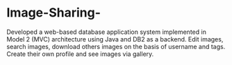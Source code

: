 # Image-Sharing-
Developed a web-based database application system implemented in Model 2 (MVC) architecture using Java and DB2 as a backend.
Edit images, search images, download others images on the basis of username and tags.
Create their own profile and see images via gallery.
